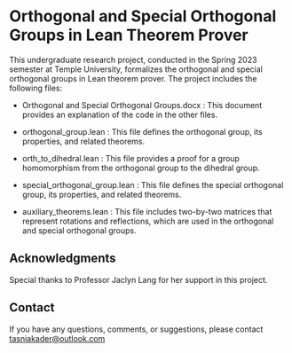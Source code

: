 # Orthogonal and Special Orthogonal Groups in Lean Theorem Prover

This undergraduate research project, conducted in the Spring 2023 semester at Temple University, formalizes the orthogonal and special orthogonal groups in Lean theorem prover. The project includes the following files:

* Orthogonal and Special Orthogonal Groups.docx : This document provides an explanation of the code in the other files.

* orthogonal_group.lean : This file defines the orthogonal group, its properties, and related theorems.

* orth_to_dihedral.lean : This file provides a proof for a group homomorphism from the orthogonal group to the dihedral group.

* special_orthogonal_group.lean : This file defines the special orthogonal group, its properties, and related theorems.

* auxiliary_theorems.lean : This file includes two-by-two matrices that represent rotations and reflections, which are used in the orthogonal and special orthogonal groups.


## Acknowledgments

Special thanks to Professor Jaclyn Lang for her support in this project.


## Contact

If you have any questions, comments, or suggestions, please contact 
tasniakader@outlook.com

